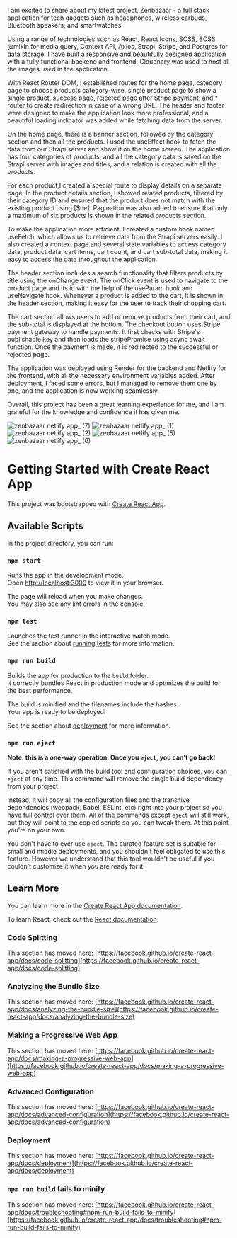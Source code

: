 I am excited to share about my latest project, Zenbazaar - a full stack application for tech gadgets such as headphones, wireless earbuds, Bluetooth speakers, and smartwatches.

Using a range of technologies such as React, React Icons, SCSS, SCSS @mixin for media query, Context API, Axios, Strapi, Stripe, and Postgres for data storage, I have built a responsive and beautifully designed application with a fully functional backend and frontend. Cloudnary was used to host all the images used in the application.

With React Router DOM, I established routes for the home page, category page to choose products category-wise, single product page to show a single product, success page, rejected page after Stripe payment, and \* router to create redirection in case of a wrong URL. The header and footer were designed to make the application look more professional, and a beautiful loading indicator was added while fetching data from the server.

On the home page, there is a banner section, followed by the category section and then all the products. I used the useEffect hook to fetch the data from our Strapi server and show it on the home screen. The application has four categories of products, and all the category data is saved on the Strapi server with images and titles, and a relation is created with all the products.

For each product,I created a special route to display details on a separate page. In the product details section, I showed related products, filtered by their category ID and ensured that the product does not match with the existing product using [$ne]. Pagination was also added to ensure that only a maximum of six products is shown in the related products section.

To make the application more efficient, I created a custom hook named useFetch, which allows us to retrieve data from the Strapi servers easily. I also created a context page and several state variables to access category data, product data, cart items, cart count, and cart sub-total data, making it easy to access the data throughout the application.

The header section includes a search functionality that filters products by title using the onChange event. The onClick event is used to navigate to the product page and its id with the help of the useParam hook and useNavigate hook. Whenever a product is added to the cart, it is shown in the header section, making it easy for the user to track their shopping cart.

The cart section allows users to add or remove products from their cart, and the sub-total is displayed at the bottom. The checkout button uses Stripe payment gateway to handle payments. It first checks with Stripe's publishable key and then loads the stripePromise using async await function. Once the payment is made, it is redirected to the successful or rejected page.

The application was deployed using Render for the backend and Netlify for the frontend, with all the necessary environment variables added. After deployment, I faced some errors, but I managed to remove them one by one, and the application is now working seamlessly.

Overall, this project has been a great learning experience for me, and I am grateful for the knowledge and confidence it has given me.

![zenbazaar netlify app_ (7)](https://user-images.githubusercontent.com/113577106/227981108-e78eba01-0926-4e3f-95ae-48f96dff20be.png)
![zenbazaar netlify app_ (1)](https://user-images.githubusercontent.com/113577106/227981184-872a0e4b-83b8-43fa-918e-6fe28470cc2c.png)
![zenbazaar netlify app_ (2)](https://user-images.githubusercontent.com/113577106/227981209-34c8c7d8-2662-4a66-9ad8-0693be5eb8d8.png)
![zenbazaar netlify app_ (5)](https://user-images.githubusercontent.com/113577106/227981641-bef1c636-3ead-4a43-a09a-d8ec67f5f2df.png)
![zenbazaar netlify app_ (6)](https://user-images.githubusercontent.com/113577106/227981652-52758211-ca0b-4920-8b0c-fdf961033a34.png)



# Getting Started with Create React App

This project was bootstrapped with [Create React App](https://github.com/facebook/create-react-app).

## Available Scripts

In the project directory, you can run:

### `npm start`

Runs the app in the development mode.\
Open [http://localhost:3000](http://localhost:3000) to view it in your browser.

The page will reload when you make changes.\
You may also see any lint errors in the console.

### `npm test`

Launches the test runner in the interactive watch mode.\
See the section about [running tests](https://facebook.github.io/create-react-app/docs/running-tests) for more information.

### `npm run build`

Builds the app for production to the `build` folder.\
It correctly bundles React in production mode and optimizes the build for the best performance.

The build is minified and the filenames include the hashes.\
Your app is ready to be deployed!

See the section about [deployment](https://facebook.github.io/create-react-app/docs/deployment) for more information.

### `npm run eject`

**Note: this is a one-way operation. Once you `eject`, you can't go back!**

If you aren't satisfied with the build tool and configuration choices, you can `eject` at any time. This command will remove the single build dependency from your project.

Instead, it will copy all the configuration files and the transitive dependencies (webpack, Babel, ESLint, etc) right into your project so you have full control over them. All of the commands except `eject` will still work, but they will point to the copied scripts so you can tweak them. At this point you're on your own.

You don't have to ever use `eject`. The curated feature set is suitable for small and middle deployments, and you shouldn't feel obligated to use this feature. However we understand that this tool wouldn't be useful if you couldn't customize it when you are ready for it.

## Learn More

You can learn more in the [Create React App documentation](https://facebook.github.io/create-react-app/docs/getting-started).

To learn React, check out the [React documentation](https://reactjs.org/).

### Code Splitting

This section has moved here: [https://facebook.github.io/create-react-app/docs/code-splitting](https://facebook.github.io/create-react-app/docs/code-splitting)

### Analyzing the Bundle Size

This section has moved here: [https://facebook.github.io/create-react-app/docs/analyzing-the-bundle-size](https://facebook.github.io/create-react-app/docs/analyzing-the-bundle-size)

### Making a Progressive Web App

This section has moved here: [https://facebook.github.io/create-react-app/docs/making-a-progressive-web-app](https://facebook.github.io/create-react-app/docs/making-a-progressive-web-app)

### Advanced Configuration

This section has moved here: [https://facebook.github.io/create-react-app/docs/advanced-configuration](https://facebook.github.io/create-react-app/docs/advanced-configuration)

### Deployment

This section has moved here: [https://facebook.github.io/create-react-app/docs/deployment](https://facebook.github.io/create-react-app/docs/deployment)

### `npm run build` fails to minify

This section has moved here: [https://facebook.github.io/create-react-app/docs/troubleshooting#npm-run-build-fails-to-minify](https://facebook.github.io/create-react-app/docs/troubleshooting#npm-run-build-fails-to-minify)
